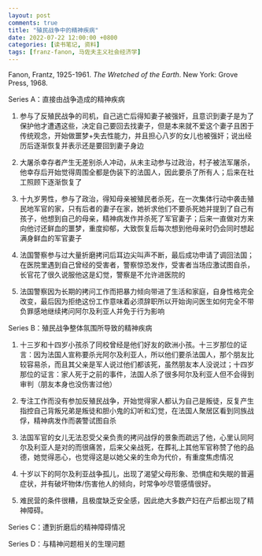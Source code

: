 ```yaml
---
layout: post
comments: true
title: "殖民战争中的精神疾病"
date: 2022-07-22 12:00:00 +0800
categories: [读书笔记, 资料]
tags: [franz-fanon, 马佐夫主义社会经济学]
---
```


Fanon, Frantz, 1925-1961. *The Wretched of the Earth*. New York: Grove Press, 1968.

Series A：直接由战争造成的精神疾病

1. 参与了反殖民战争的司机，自己逃亡后得知妻子被强奸，且意识到妻子是为了保护他才遭遇这些，决定自己要回去找妻子，但是本来就不爱这个妻子且困于传统观念，开始做噩梦+失去性能力，并且担心八岁的女儿也被强奸；说出经历后逐渐恢复并表示还是要回到妻子身边

2. 大屠杀幸存者产生无差别杀人冲动，从未主动参与过政治，村子被法军屠杀，他幸存后开始觉得周围全都是伪装下的法国人，因此要杀了所有人；后来在社工照顾下逐渐恢复了

3. 十九岁男性，参与了政治，得知母亲被殖民者杀死，在一次集体行动中袭击殖民地军官的家，只有后者的妻子在家，她祈求他们不要杀死她并提到了自己有孩子，他想到自己的母亲，精神病发作并杀死了军官妻子；后来一直做对方来向他讨还鲜血的噩梦，重度抑郁，大致恢复后每次想到他母亲时仍会同时想起满身鲜血的军官妻子

4. 法国警察参与过大量折磨拷问后耳边尖叫声不断，最后成功申请了调回法国；在医院里遇到自己曾经的受害者，警察惊恐发作，受害者当场应激试图自杀，长官花了很久说服他这是幻觉，警察是不允许进医院的

5. 法国警察因为长期的拷问工作而把暴力倾向带进了生活和家庭，自身性格完全改变，最后因为拒绝这份工作意味着必须辞职所以开始询问医生如何完全不带负罪感地继续拷问阿尔及利亚人并免于行为影响

Series B：殖民战争整体氛围所导致的精神疾病

1. 十三岁和十四岁小孩杀了同校曾经是他们好友的欧洲小孩。十三岁那位的证言：因为法国人宣称要杀光阿尔及利亚人，所以他们要杀法国人，那个朋友比较容易杀，而且其父亲是军人说过他们都该死，虽然朋友本人没说过；十四岁那位的证言：家人死于之前的事件，法国人杀了很多阿尔及利亚人但不会得到审判（朋友本身也没伤害过他）

2. 专注工作而没有参加反殖民战争，开始觉得家人都认为自己是叛徒，反复产生指控自己背叛兄弟是叛徒和胆小鬼的幻听和幻觉，在法国人聚居区看到同族战俘，精神病发作而袭警试图自杀

3. 法国军官的女儿无法忍受父亲负责的拷问战俘的景象而疏远了他，心里认同阿尔及利亚人是对的而很痛苦，后来父亲战死，在葬礼上其他军官称赞了他的品德，她觉得恶心，也觉得这是以她父亲的生命为代价，有重度焦虑情况

4. 十岁以下的阿尔及利亚战争孤儿，出现了渴望父母形象、恐惧症和失眠的普遍症状，并有破坏物体/伤害他人的倾向，时常争吵尽管感情很好。

5. 难民营的条件很糟，且极度缺乏安全感，因此绝大多数产妇在产后都出现了精神障碍。

Series C：遭到折磨后的精神障碍情况

Series D：与精神问题相关的生理问题
